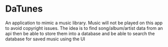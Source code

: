 # DaTunes
An application to mimic a music library. Music will not be played on this app to avoid copyright issues. The idea is to find song/album/artist data from an api then be able to store them into a database and be able to search the database for saved music using the UI
